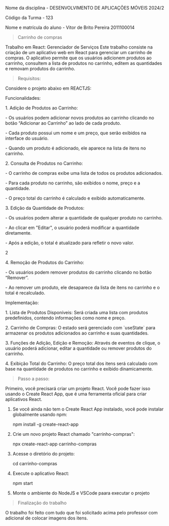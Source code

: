 <p> Nome da disciplina - DESENVOLVIMENTO DE APLICAÇÕES MÓVEIS 2024/2 </p>
<p> Código da Turma - 123 </p>
<p> Nome e matrícula do aluno -  Vitor de Brito Pereira 2011100014 </p>


> Carrinho de compras

<p> Trabalho em React: Gerenciador de Serviços
Este trabalho consiste na criação de um aplicativo web em React para gerenciar um carrinho de
compras. O aplicativo permite que os usuários adicionem produtos ao carrinho, consultem a lista de
produtos no carrinho, editem as quantidades e removam produtos do carrinho.</p>

>Requisitos:
<p>Considere o projeto abaixo em REACTJS: </p>
<p>Funcionalidades:</p>
<p>1. Adição de Produtos ao Carrinho:</p>
<p>- Os usuários podem adicionar novos produtos ao carrinho clicando no botão “Adicionar ao Carrinho” ao
lado de cada produto.</p>
<p>- Cada produto possui um nome e um preço, que serão exibidos na interface do usuário.</p>
<p>- Quando um produto é adicionado, ele aparece na lista de itens no carrinho.</p>
<p>2. Consulta de Produtos no Carrinho:</p>
<p>- O carrinho de compras exibe uma lista de todos os produtos adicionados.</p>
<p>- Para cada produto no carrinho, são exibidos o nome, preço e a quantidade.</p>
<p>- O preço total do carrinho é calculado e exibido automaticamente.</p>
<p>3. Edição da Quantidade de Produtos:</p>
<p>- Os usuários podem alterar a quantidade de qualquer produto no carrinho.</p>
<p>- Ao clicar em "Editar", o usuário poderá modificar a quantidade diretamente.</p>
<p>- Após a edição, o total é atualizado para refletir o novo valor.</p>
2
<p>4. Remoção de Produtos do Carrinho:</p>
<p>- Os usuários podem remover produtos do carrinho clicando no botão “Remover”.</p>
<p>- Ao remover um produto, ele desaparece da lista de itens no carrinho e o total é recalculado.</p>
<p>Implementação:</p>
<p>1. Lista de Produtos Disponíveis: Será criada uma lista com produtos predefinidos, contendo
informações como nome e preço.</p>
<p>2. Carrinho de Compras: O estado será gerenciado com `useState` para armazenar os produtos
adicionados ao carrinho e suas quantidades.</p>
<p>3. Funções de Adição, Edição e Remoção: Através de eventos de clique, o usuário poderá adicionar,
editar a quantidade ou remover produtos do carrinho.</p>
<p>4. Exibição Total do Carrinho: O preço total dos itens será calculado com base na quantidade de
produtos no carrinho e exibido dinamicamente.</p>

>Passo a passo:
<p>Primeiro, você precisará criar um projeto React. Você pode fazer isso usando o Create React
App, que é uma ferramenta oficial para criar aplicativos React.</p>

<ol> 
  <li> Se você ainda não tem o Create
React App instalado, você pode instalar globalmente usando npm:</li>
  <p> npm install -g create-react-app </p>

  <li> Crie um novo projeto React chamado "carrinho-compras": </li>
  <p> npx create-react-app carrinho-compras </p>
  <li> Acesse o diretório do projeto: </li>
  <p> cd carrinho-compras </p>
  <li> Execute o aplicativo React:</li>
  <p> npm start </p>
  <li> Monte o ambiente do NodeJS e VSCode paara executar o projeto </li>
</ol>

>Finalização do trabalho
<p>O trabalho foi feito com tudo que foi solicitado acima pelo professor com adicional de colocar imagens dos itens.</p>
